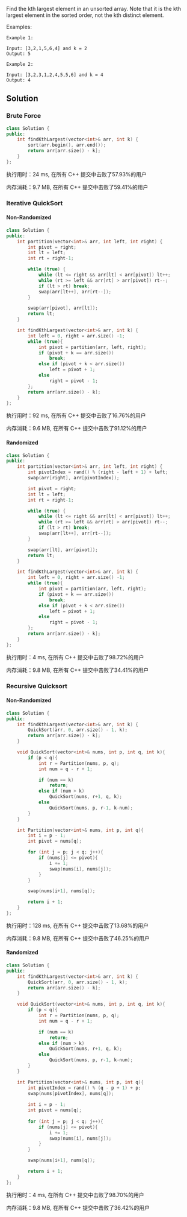 Find the kth largest element in an unsorted array. Note that it is the kth largest element in the sorted order, not the kth distinct element.



Examples:

```
Example 1:

Input: [3,2,1,5,6,4] and k = 2
Output: 5

Example 2:

Input: [3,2,3,1,2,4,5,5,6] and k = 4
Output: 4
```

## Solution

### Brute Force

```c++
class Solution {
public:
    int findKthLargest(vector<int>& arr, int k) {
        sort(arr.begin(), arr.end());
        return arr[arr.size() - k];
    }
};
```

执行用时：24 ms, 在所有 C++ 提交中击败了57.93%的用户

内存消耗：9.7 MB, 在所有 C++ 提交中击败了59.41%的用户

### Iterative QuickSort

#### Non-Randomized

```c++
class Solution {
public:
    int partition(vector<int>& arr, int left, int right) {
        int pivot = right;
        int lt = left;
        int rt = right-1;

        while (true) {
            while (lt <= right && arr[lt] < arr[pivot]) lt++;
            while (rt >= left && arr[rt] > arr[pivot]) rt--;
            if (lt > rt) break;
            swap(arr[lt++], arr[rt--]);
        }

        swap(arr[pivot], arr[lt]);
        return lt;
    }

    int findKthLargest(vector<int>& arr, int k) {
        int left = 0, right = arr.size() -1;
        while (true){
            int pivot = partition(arr, left, right);
            if (pivot + k == arr.size())
                break;
            else if (pivot + k < arr.size())
                left = pivot + 1;
            else 
                right = pivot - 1;
        };
        return arr[arr.size() - k];
    }
};
```

执行用时：92 ms, 在所有 C++ 提交中击败了16.76%的用户

内存消耗：9.6 MB, 在所有 C++ 提交中击败了91.12%的用户

#### Randomized

```c++
class Solution {
public:
    int partition(vector<int>& arr, int left, int right) {
        int pivotIndex = rand() % (right - left + 1) + left;
        swap(arr[right], arr[pivotIndex]);

        int pivot = right;
        int lt = left;
        int rt = right-1;

        while (true) {
            while (lt <= right && arr[lt] < arr[pivot]) lt++;
            while (rt >= left && arr[rt] > arr[pivot]) rt--;
            if (lt > rt) break;
            swap(arr[lt++], arr[rt--]);
        }

        swap(arr[lt], arr[pivot]);
        return lt;
    }

    int findKthLargest(vector<int>& arr, int k) {
        int left = 0, right = arr.size() -1;
        while (true){
            int pivot = partition(arr, left, right);
            if (pivot + k == arr.size())
                break;
            else if (pivot + k < arr.size())
                left = pivot + 1;
            else 
                right = pivot - 1;
        };
        return arr[arr.size() - k];
    }
};
```

执行用时：4 ms, 在所有 C++ 提交中击败了98.72%的用户

内存消耗：9.8 MB, 在所有 C++ 提交中击败了34.41%的用户

### Recursive Quicksort

#### Non-Randomized

```c++
class Solution {
public:
    int findKthLargest(vector<int>& arr, int k) {
        QuickSort(arr, 0, arr.size() - 1, k);
        return arr[arr.size() - k];
    }

    void QuickSort(vector<int>& nums, int p, int q, int k){
        if (p < q){
            int r = Partition(nums, p, q);
            int num = q - r + 1;

            if (num == k)
                return;
            else if (num > k)
                QuickSort(nums, r+1, q, k);
            else
                QuickSort(nums, p, r-1, k-num);
        }
    }

    int Partition(vector<int>& nums, int p, int q){
        int i = p - 1;
        int pivot = nums[q];

        for (int j = p; j < q; j++){
            if (nums[j] <= pivot){
                i += 1;
                swap(nums[i], nums[j]);
            }
        }

        swap(nums[i+1], nums[q]);

        return i + 1;
    }
};
```

执行用时：128 ms, 在所有 C++ 提交中击败了13.68%的用户

内存消耗：9.8 MB, 在所有 C++ 提交中击败了46.25%的用户

#### Randomized

```c++
class Solution {
public:
    int findKthLargest(vector<int>& arr, int k) {
        QuickSort(arr, 0, arr.size() - 1, k);
        return arr[arr.size() - k];
    }

    void QuickSort(vector<int>& nums, int p, int q, int k){
        if (p < q){
            int r = Partition(nums, p, q);
            int num = q - r + 1;

            if (num == k)
                return;
            else if (num > k)
                QuickSort(nums, r+1, q, k);
            else
                QuickSort(nums, p, r-1, k-num);
        }
    }

    int Partition(vector<int>& nums, int p, int q){
        int pivotIndex = rand() % (q - p + 1) + p;
        swap(nums[pivotIndex], nums[q]);
        
        int i = p - 1;
        int pivot = nums[q];
        
        for (int j = p; j < q; j++){
            if (nums[j] <= pivot){
                i += 1;
                swap(nums[i], nums[j]);
            }
        }

        swap(nums[i+1], nums[q]);

        return i + 1;
    }
};
```

执行用时：4 ms, 在所有 C++ 提交中击败了98.70%的用户

内存消耗：9.8 MB, 在所有 C++ 提交中击败了36.42%的用户
